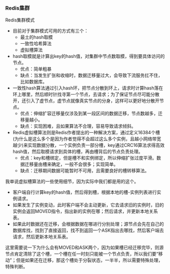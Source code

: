 ### Redis集群

Redis集群模式

* 目前对于集群模式可用的方式有三个：
  * 最土的hash取模
  * 一致性哈希算法
  * 虚拟槽算法
* hash取模就是计算出key的hash值，对集群中节点数取模，得到要具体访问的节点。
  * 优点：简单粗暴
  * 缺点：当发生扩张和收缩时，数据迁移量过大，会导致下流服务扛不住，比如数据库。
* 一致性hash算法通过引入hash环，把节点分散到环上，请求时计算hash落在环上哪里，然后顺时针找寻第一个节点，去请求；为了保证节点尽可能分散开，还引入了虚节点，虚节点就像真实节点的分身，这样可以更好地分散开节点。
  * 优点：伸缩扩容迁移量仅涉及到某一段区间的数据迁移，节点数越多，迁移量越小。
  * 缺点：实现困难，且如果算法不合理，容易导致请求倾斜。
* Redis虚拟槽算法则是Redis作者提出的一种解决方案，通过定义16384个槽(为什么是这么多个是因为作者觉得不会超过这么多个实例，且越小网络带宽越少)来实现数据分散，一个实例负责一部分槽，key通过CRC16算法求得高效hash值，然后取模请求到具体的槽，再由槽背后的节点负责处理。
  * 优点：key和槽绑定，但是槽不和实例绑定，所以伸缩扩张过度平滑。数据迁移量由槽来确定，一般不会很多；实现简单。
  * 缺点：迁移期间数据可能暂时不可用，且需要良好的槽转移算法。



我单说虚拟槽算法的一些使用细节，因为实际中我们都是用的这个。

* 客户端自行计算key的hash值，然后得到槽，根据本地的槽-实例列表进行实例请求。
* 如果发生了实例变动，此时客户端不会主动更新，它去请求旧的实例时，旧的实例会返回MOVED指令，指出新的实例在哪；然后请求，并更新本地关系表。
* 如果此时数据还在迁移，会根据数据在哪进行分别处理；源节点会先在自己的数据库找，找到了直接返回，找不到返回一个ASK指出去哪找，然后客户端去请求，然后更新本地关系表。

这里需要说一下为什么会有MOVED和ASK两个，因为如果槽已经迁移完毕，则源节点肯定清除了这个槽，一个槽在任一时刻只能被一个节点负责，所以我们要“移动”；但是如果还在迁移，那这个槽处于分裂状态，一半半，所以需要特殊处理，特殊判断。